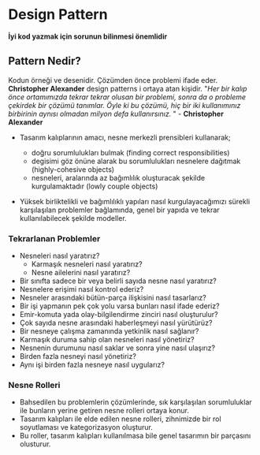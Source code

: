 # Design Pattern
**İyi kod yazmak için sorunun bilinmesi önemlidir**
## Pattern Nedir?
Kodun örneği ve desenidir. Çözümden önce problemi ifade eder. **Christopher Alexander** design patterns i ortaya atan kişidir.
"*Her bir kalıp önce ortamımızda tekrar tekrar olusan bir problemi, sonra da o probleme çekirdek bir çözümü tanımlar. Öyle ki bu çözümü, hiç bir iki kullanımınız birbirinin aynısı olmadan milyon defa kullanırsınız.* " - **Christopher Alexander** 
- Tasarım kalıplarının amacı, nesne merkezli prensibleri kullanarak;

	 - doğru sorumlulukları bulmak (finding correct responsibilities)
	 - degisimi göz önüne alarak bu sorumlulukları nesnelere dağıtmak (highly-cohesive objects)
	 - nesneleri, aralarında az bağımlılık  oluşturacak şekilde kurgulamaktadır (lowly couple objects)
- Yüksek birliktelikli ve bağımlılıklı yapıları nasıl kurgulayacağımızı sürekli karşılaşılan problemler bağlamında, genel bir yapıda ve tekrar kullanılabilecek şekilde modeller.
### Tekrarlanan Problemler
-	Nesneleri nasıl yaratırız?
	- Karmaşık nesneleri nasıl yaratırız?
	- Nesne ailelerini nasıl yaratırız?
- Bir sınıfta sadece bir veya belirli sayıda nesne nasıl yaratırız?
- Nesnelere erişimi nasıl kontrol ederiz?
- Nesneler arasındaki bütün-parça ilişkisini nasıl tasarlarız?
- Bir işi yapmanın pek çok yolu varsa bunları nasıl ifade ederiz?
- Emir-komuta yada olay-bilgilendirme zinciri nasıl oluşturulur?
- Çok sayıda nesne arasındaki haberleşmeyi nasıl yürütürüz?
- Bir nesneye çalışma zamanında yetkinlik nasıl sağlanır?
- Karmaşık duruma sahip olan nesneleri nasıl yönetiriz?
- Nesnenin durumunu nasıl saklar ve sonra yine nasıl ulaşırız?
- Birden fazla nesneyi nasıl yönetiriz?
- Aynı işi birden fazla nesneye nasıl uygularız?
### Nesne Rolleri
- Bahsedilen bu problemlerin çözümlerinde, sık karşılaşılan sorumluluklar ile bunların yerine getiren nesne rolleri ortaya konur.
- Tasarım kalıpları ile elde edilen nesne rolleri, zihnimizde bir rol soyutlaması ve kategorizasyon oluşturur.
- Bu roller, tasarım kalıpları kullanılmasa bile genel tasarımın bir parçasını olusturur.
